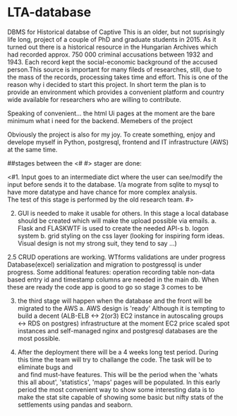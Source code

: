 # LTA-database



DBMS for Historical databse of Captive
This is an older, but not suprisingly life long, project of a couple of PhD and graduate students in 2015. As it turned out there is a historical resource in the Hungarian Archives which had recorded approx. 750 000 criminal accusations between 1932 and 1943. Each record kept the social-economic background of the accused person.This source is important for many fileds of researches, still, due to the mass of the records, processing takes time and effort. This is one of the reason why i decided to start this project. In short term the plan is to provide  an environment which provides a convenient platform  and country wide available for researchers who are willing to contribute.

Speaking of convenient... the html Ui pages at the moment are the bare minimum what i need for the backend. Memebers of the project 

 Obviously the project is also for my joy. To create something, enjoy and develope myself in Python, postgresql, frontend and IT infrastructure (AWS) at the same time.

##stages  between the <# #> stager are done: 

<#1. Input goes to an intermediate dict where the user can see/modify the input before sends it to the database.
1/a  mograte from sqlite to mysql to have more datatype and have chance for more complex analysis.  
   The test of this stage is performed by the old research team. #> 

2. GUI is needed to make it usable for others. In this stage a local database should be created which will make the upload possible via emails. 
   a. Flask and FLASKWTF is used to create the needed API-s
   b. logon system 
   b. grid styling on the css layer (looking for inspiring form ideas. Visual design is not my strong suit, they tend to say ...)

2.5 CRUD operations are working.
    WTforms validations are under progress
    Database(excel) serialization and migration to postgressql is under progress.
    Some additional features: 
    operation recording table
    non-data based entry id and timestamp columns are needed in the main db.
    When these are ready the code app is good to go so stage 3 comes to be

3. the third stage will happen when the database and the front will be migrated to the AWS 
   a. AWS design is 'ready' Although it is tempting to build a decent (ALB-ELB <-> 2(or3) EC2 instance in autoscaling groups <-> RDS on postgres)  infrastructure at the moment EC2 price scaled spot instances and self-managed nginx and postgresql databases are the most possible. 
   
   
4. After the deployment there will be a 4 weeks long test period. During this time the team will try to challange the code. The task will be to eliminate bugs and  
   and find must-have features.
   This will be the period when the 'whats this all about', 'statistics', 'maps' pages will be populated. In this early period the most convenient way to show    some interesting data is to make the stat site capable of showing some basic but nifty stats of the settlements using pandas and seaborn.
   
  



